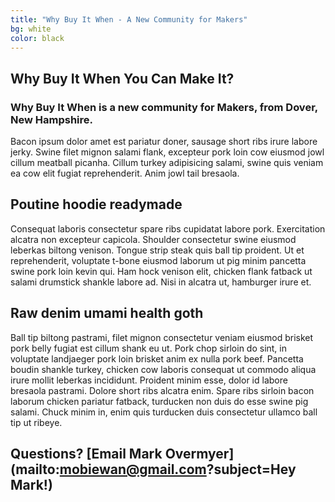 ```yaml
---
title: "Why Buy It When - A New Community for Makers"
bg: white
color: black
---
```



## Why Buy It When You Can Make It?

### Why Buy It When is a new community for Makers, from Dover, New Hampshire.

Bacon ipsum dolor amet est pariatur doner, sausage short ribs irure labore jerky. Swine filet mignon salami flank, excepteur pork loin cow eiusmod jowl cillum meatball picanha. Cillum turkey adipisicing salami, swine quis veniam ea cow elit fugiat reprehenderit. Anim jowl tail bresaola.

## Poutine hoodie readymade

Consequat laboris consectetur spare ribs cupidatat labore pork. Exercitation alcatra non excepteur capicola. Shoulder consectetur swine eiusmod leberkas biltong venison. Tongue strip steak quis ball tip proident. Ut et reprehenderit, voluptate t-bone eiusmod laborum ut pig minim pancetta swine pork loin kevin qui. Ham hock venison elit, chicken flank fatback ut salami drumstick shankle labore ad. Nisi in alcatra ut, hamburger irure et.

## Raw denim umami health goth

Ball tip biltong pastrami, filet mignon consectetur veniam eiusmod brisket pork belly fugiat est cillum shank eu ut. Pork chop sirloin do sint, in voluptate landjaeger pork loin brisket anim ex nulla pork beef. Pancetta boudin shankle turkey, chicken cow laboris consequat ut commodo aliqua irure mollit leberkas incididunt. Proident minim esse, dolor id labore bresaola pastrami. Dolore short ribs alcatra enim. Spare ribs sirloin bacon laborum chicken pariatur fatback, turducken non duis do esse swine pig salami. Chuck minim in, enim quis turducken duis consectetur ullamco ball tip ut ribeye.

## Questions? [Email Mark Overmyer](mailto:mobiewan@gmail.com?subject=Hey Mark!)